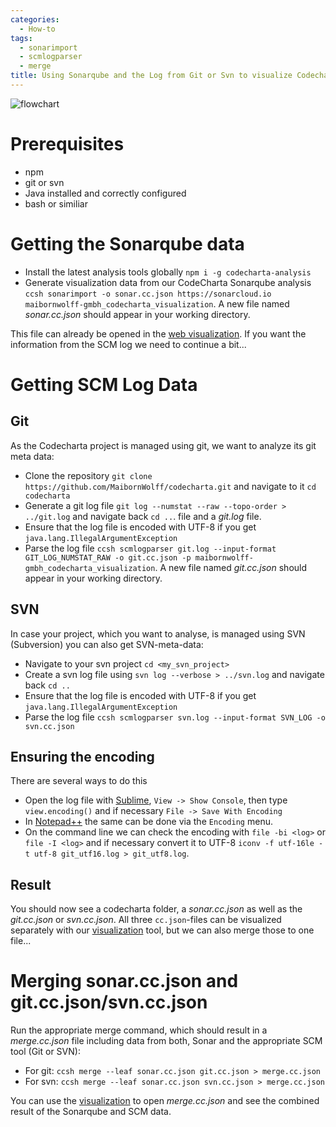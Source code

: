 ```yaml
---
categories:
  - How-to
tags:
  - sonarimport
  - scmlogparser
  - merge
title: Using Sonarqube and the Log from Git or Svn to visualize Codecharta's own Code
---
```


![flowchart]({{site.baseurl}}/assets/images/posts/how-to/analyze-codecharta/Sonar-Git-Merge.drawio.svg)

# Prerequisites

- npm
- git or svn
- Java installed and correctly configured
- bash or similiar

# Getting the Sonarqube data

- Install the latest analysis tools globally `npm i -g codecharta-analysis`
- Generate visualization data from our CodeCharta Sonarqube analysis `ccsh sonarimport -o sonar.cc.json https://sonarcloud.io maibornwolff-gmbh_codecharta_visualization`. A new file named _sonar.cc.json_ should appear in your working directory.

This file can already be opened in the [web visualization]({{site.web_visualization_link}}). If you want the information from the SCM log we need to continue a bit...

# Getting SCM Log Data

## Git

As the Codecharta project is managed using git, we want to analyze its git meta data:

- Clone the repository `git clone https://github.com/MaibornWolff/codecharta.git` and navigate to it `cd codecharta`
- Generate a git log file `git log --numstat --raw --topo-order > ../git.log` and navigate back `cd ..`. file and a _git.log_ file.
- Ensure that the log file is encoded with UTF-8 if you get `java.lang.IllegalArgumentException`
- Parse the log file `ccsh scmlogparser git.log --input-format GIT_LOG_NUMSTAT_RAW -o git.cc.json -p maibornwolff-gmbh_codecharta_visualization`. A new file named _git.cc.json_ should appear in your working directory.

## SVN

In case your project, which you want to analyse, is managed using SVN (Subversion) you can also get SVN-meta-data:

- Navigate to your svn project `cd <my_svn_project>`
- Create a svn log file using `svn log --verbose > ../svn.log` and navigate back `cd ..`
- Ensure that the log file is encoded with UTF-8 if you get `java.lang.IllegalArgumentException`
- Parse the log file `ccsh scmlogparser svn.log --input-format SVN_LOG -o svn.cc.json`

## Ensuring the encoding

There are several ways to do this

- Open the log file with [Sublime](https://www.sublimetext.com/), `View -> Show Console`, then type `view.encoding()` and if necessary `File -> Save With Encoding`
- In [Notepad++](https://notepad-plus-plus.org/) the same can be done via the `Encoding` menu.
- On the command line we can check the encoding with `file -bi <log>` or `file -I <log>` and if necessary convert it to UTF-8 `iconv -f utf-16le -t utf-8 git_utf16.log > git_utf8.log`.

## Result

You should now see a codecharta folder, a _sonar.cc.json_ as well as the _git.cc.json_ or _svn.cc.json_. All three `cc.json`-files can be visualized separately with our [visualization]({{site.web_visualization_link}}) tool, but we can also merge those to one file...

# Merging sonar.cc.json and git.cc.json/svn.cc.json

Run the appropriate merge command, which should result in a _merge.cc.json_ file including data from both, Sonar and the appropriate SCM tool (Git or SVN):

- For git: `ccsh merge --leaf sonar.cc.json git.cc.json > merge.cc.json`
- For svn: `ccsh merge --leaf sonar.cc.json svn.cc.json > merge.cc.json`

You can use the [visualization]({{site.web_visualization_link}}) to open _merge.cc.json_ and see the combined result of the Sonarqube and SCM data.
